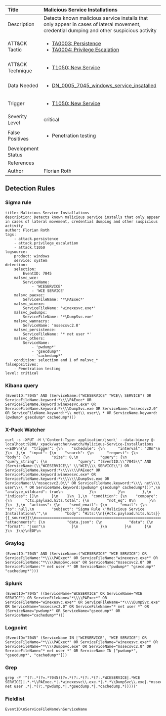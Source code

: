 | Title                | Malicious Service Installations                                                                                                                                                 |
|:---------------------|:------------------------------------------------------------------------------------------------------------------------------------------------------------|
| Description          | Detects known malicious service installs that only appear in cases of lateral movement, credential dumping and other suspicious activity                                                                                                                                           |
| ATT&amp;CK Tactic    | <ul><li>[TA0003: Persistence](https://attack.mitre.org/tactics/TA0003)</li><li>[TA0004: Privilege Escalation](https://attack.mitre.org/tactics/TA0004)</li></ul>  |
| ATT&amp;CK Technique | <ul><li>[T1050: New Service](https://attack.mitre.org/techniques/T1050)</li></ul>                             |
| Data Needed          | <ul><li>[DN_0005_7045_windows_service_insatalled](../Data_Needed/DN_0005_7045_windows_service_insatalled.md)</li></ul>                                                         |
| Trigger              | <ul><li>[T1050: New Service](../Triggers/T1050.md)</li></ul>  |
| Severity Level       | critical                                                                                                                                                 |
| False Positives      | <ul><li>Penetration testing</li></ul>                                                                  |
| Development Status   |                                                                                                                                                 |
| References           | <ul></ul>                                                          |
| Author               | Florian Roth                                                                                                                                                |


## Detection Rules

### Sigma rule

```
title: Malicious Service Installations
description: Detects known malicious service installs that only appear in cases of lateral movement, credential dumping and other suspicious activity
author: Florian Roth
tags:
    - attack.persistence
    - attack.privilege_escalation
    - attack.t1050
logsource:
    product: windows
    service: system
detection:
    selection:
        EventID: 7045
    malsvc_wce:
        ServiceName: 
            - 'WCESERVICE'
            - 'WCE SERVICE'
    malsvc_paexec:
        ServiceFileName: '*\PAExec*'
    malsvc_winexe:
        ServiceFileName: 'winexesvc.exe*'
    malsvc_pwdumpx:
        ServiceFileName: '*\DumpSvc.exe'
    malsvc_wannacry:
        ServiceName: 'mssecsvc2.0'
    malsvc_persistence:
        ServiceFileName: '* net user *'
    malsvc_others:
        ServiceName:
            - 'pwdump*'
            - 'gsecdump*'
            - 'cachedump*'
    condition: selection and 1 of malsvc_*
falsepositives: 
    - Penetration testing
level: critical

```





### Kibana query

```
(EventID:"7045" AND (ServiceName:("WCESERVICE" "WCE\\ SERVICE") OR ServiceFileName.keyword:*\\\\PAExec* OR ServiceFileName.keyword:winexesvc.exe* OR ServiceFileName.keyword:*\\\\DumpSvc.exe OR ServiceName:"mssecsvc2.0" OR ServiceFileName.keyword:*\\ net\\ user\\ * OR ServiceName.keyword:(pwdump* gsecdump* cachedump*)))
```





### X-Pack Watcher

```
curl -s -XPUT -H \'Content-Type: application/json\' --data-binary @- localhost:9200/_xpack/watcher/watch/Malicious-Service-Installations <<EOF\n{\n  "trigger": {\n    "schedule": {\n      "interval": "30m"\n    }\n  },\n  "input": {\n    "search": {\n      "request": {\n        "body": {\n          "size": 0,\n          "query": {\n            "query_string": {\n              "query": "(EventID:\\"7045\\" AND (ServiceName:(\\"WCESERVICE\\" \\"WCE\\\\ SERVICE\\") OR ServiceFileName.keyword:*\\\\\\\\PAExec* OR ServiceFileName.keyword:winexesvc.exe* OR ServiceFileName.keyword:*\\\\\\\\DumpSvc.exe OR ServiceName:\\"mssecsvc2.0\\" OR ServiceFileName.keyword:*\\\\ net\\\\ user\\\\ * OR ServiceName.keyword:(pwdump* gsecdump* cachedump*)))",\n              "analyze_wildcard": true\n            }\n          }\n        },\n        "indices": []\n      }\n    }\n  },\n  "condition": {\n    "compare": {\n      "ctx.payload.hits.total": {\n        "not_eq": 0\n      }\n    }\n  },\n  "actions": {\n    "send_email": {\n      "email": {\n        "to": null,\n        "subject": "Sigma Rule \'Malicious Service Installations\'",\n        "body": "Hits:\\n{{#ctx.payload.hits.hits}}{{_source}}\\n================================================================================\\n{{/ctx.payload.hits.hits}}",\n        "attachments": {\n          "data.json": {\n            "data": {\n              "format": "json"\n            }\n          }\n        }\n      }\n    }\n  }\n}\nEOF\n
```





### Graylog

```
(EventID:"7045" AND (ServiceName:("WCESERVICE" "WCE SERVICE") OR ServiceFileName:"*\\\\PAExec*" OR ServiceFileName:"winexesvc.exe*" OR ServiceFileName:"*\\\\DumpSvc.exe" OR ServiceName:"mssecsvc2.0" OR ServiceFileName:"* net user *" OR ServiceName:("pwdump*" "gsecdump*" "cachedump*")))
```





### Splunk

```
(EventID="7045" ((ServiceName="WCESERVICE" OR ServiceName="WCE SERVICE") OR ServiceFileName="*\\\\PAExec*" OR ServiceFileName="winexesvc.exe*" OR ServiceFileName="*\\\\DumpSvc.exe" OR ServiceName="mssecsvc2.0" OR ServiceFileName="* net user *" OR (ServiceName="pwdump*" OR ServiceName="gsecdump*" OR ServiceName="cachedump*")))
```





### Logpoint

```
(EventID="7045" (ServiceName IN ["WCESERVICE", "WCE SERVICE"] OR ServiceFileName="*\\\\PAExec*" OR ServiceFileName="winexesvc.exe*" OR ServiceFileName="*\\\\DumpSvc.exe" OR ServiceName="mssecsvc2.0" OR ServiceFileName="* net user *" OR ServiceName IN ["pwdump*", "gsecdump*", "cachedump*"]))
```





### Grep

```
grep -P '^(?:.*(?=.*7045)(?=.*(?:.*(?:.*(?:.*WCESERVICE|.*WCE SERVICE)|.*.*\\PAExec.*|.*winexesvc\\.exe.*|.*.*\\DumpSvc\\.exe|.*mssecsvc2\\.0|.*.* net user .*|.*(?:.*pwdump.*|.*gsecdump.*|.*cachedump.*)))))'
```





### Fieldlist

```
EventID\nServiceFileName\nServiceName
```

